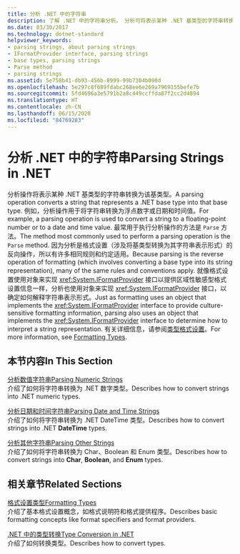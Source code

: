 ```yaml
---
title: 分析 .NET 中的字符串
description: 了解 .NET 中的字符串分析。 分析可将表示某种 .NET 基类型的字符串转换为该基类型。 分析是格式化的反向操作。
ms.date: 03/30/2017
ms.technology: dotnet-standard
helpviewer_keywords:
- parsing strings, about parsing strings
- IFormatProvider interface, parsing strings
- base types, parsing strings
- Parse method
- parsing strings
ms.assetid: 5e758b41-db93-456b-8999-99b7304b090d
ms.openlocfilehash: 5e297c8f689fdabc268ee6e269a7969155befe7b
ms.sourcegitcommit: 5fd4696a3e5791b2a8c449ccffda87f2cc2d4894
ms.translationtype: HT
ms.contentlocale: zh-CN
ms.lasthandoff: 06/15/2020
ms.locfileid: "84769283"
---
```

# <a name="parsing-strings-in-net"></a><span data-ttu-id="39650-105">分析 .NET 中的字符串</span><span class="sxs-lookup"><span data-stu-id="39650-105">Parsing Strings in .NET</span></span>
<span data-ttu-id="39650-106">分析操作将表示某种 .NET 基类型的字符串转换为该基类型。</span><span class="sxs-lookup"><span data-stu-id="39650-106">A parsing operation converts a string that represents a .NET base type into that base type.</span></span> <span data-ttu-id="39650-107">例如，分析操作用于将字符串转换为浮点数字或日期和时间值。</span><span class="sxs-lookup"><span data-stu-id="39650-107">For example, a parsing operation is used to convert a string to a floating-point number or to a date and time value.</span></span> <span data-ttu-id="39650-108">最常用于执行分析操作的方法是 `Parse` 方法。</span><span class="sxs-lookup"><span data-stu-id="39650-108">The method most commonly used to perform a parsing operation is the `Parse` method.</span></span> <span data-ttu-id="39650-109">因为分析是格式设置（涉及将基类型转换为其字符串表示形式）的反向操作，所以有许多相同规则和约定适用。</span><span class="sxs-lookup"><span data-stu-id="39650-109">Because parsing is the reverse operation of formatting (which involves converting a base type into its string representation), many of the same rules and conventions apply.</span></span> <span data-ttu-id="39650-110">就像格式设置使用对象来实现 <xref:System.IFormatProvider> 接口以提供区域性敏感型格式设置信息一样，分析也使用对象来实现 <xref:System.IFormatProvider> 接口，以确定如何解释字符串表示形式。</span><span class="sxs-lookup"><span data-stu-id="39650-110">Just as formatting uses an object that implements the <xref:System.IFormatProvider> interface to provide culture-sensitive formatting information, parsing also uses an object that implements the <xref:System.IFormatProvider> interface to determine how to interpret a string representation.</span></span> <span data-ttu-id="39650-111">有关详细信息，请参阅[类型格式设置](formatting-types.md)。</span><span class="sxs-lookup"><span data-stu-id="39650-111">For more information, see [Formatting Types](formatting-types.md).</span></span>  
  
## <a name="in-this-section"></a><span data-ttu-id="39650-112">本节内容</span><span class="sxs-lookup"><span data-stu-id="39650-112">In This Section</span></span>  
 [<span data-ttu-id="39650-113">分析数值字符串</span><span class="sxs-lookup"><span data-stu-id="39650-113">Parsing Numeric Strings</span></span>](parsing-numeric.md)  
 <span data-ttu-id="39650-114">介绍了如何将字符串转换为 .NET 数字类型。</span><span class="sxs-lookup"><span data-stu-id="39650-114">Describes how to convert strings into .NET numeric types.</span></span>  
  
 [<span data-ttu-id="39650-115">分析日期和时间字符串</span><span class="sxs-lookup"><span data-stu-id="39650-115">Parsing Date and Time Strings</span></span>](parsing-datetime.md)  
 <span data-ttu-id="39650-116">介绍了如何将字符串转换为 .NET DateTime 类型。</span><span class="sxs-lookup"><span data-stu-id="39650-116">Describes how to convert strings into .NET **DateTime** types.</span></span>  
  
 [<span data-ttu-id="39650-117">分析其他字符串</span><span class="sxs-lookup"><span data-stu-id="39650-117">Parsing Other Strings</span></span>](parsing-other.md)  
 <span data-ttu-id="39650-118">介绍了如何将字符串转换为 Char、Boolean 和 Enum 类型。</span><span class="sxs-lookup"><span data-stu-id="39650-118">Describes how to convert strings into **Char**, **Boolean**, and **Enum** types.</span></span>  
  
## <a name="related-sections"></a><span data-ttu-id="39650-119">相关章节</span><span class="sxs-lookup"><span data-stu-id="39650-119">Related Sections</span></span>  
 [<span data-ttu-id="39650-120">格式设置类型</span><span class="sxs-lookup"><span data-stu-id="39650-120">Formatting Types</span></span>](formatting-types.md)  
 <span data-ttu-id="39650-121">介绍了基本格式设置概念，如格式说明符和格式提供程序。</span><span class="sxs-lookup"><span data-stu-id="39650-121">Describes basic formatting concepts like format specifiers and format providers.</span></span>  
  
 [<span data-ttu-id="39650-122">.NET 中的类型转换</span><span class="sxs-lookup"><span data-stu-id="39650-122">Type Conversion in .NET</span></span>](type-conversion.md)  
 <span data-ttu-id="39650-123">介绍了如何转换类型。</span><span class="sxs-lookup"><span data-stu-id="39650-123">Describes how to convert types.</span></span>
